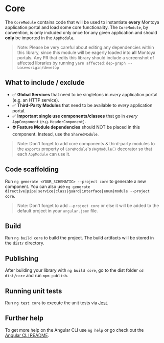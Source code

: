 # Core

The `CoreModule` contains code that will be used to instantiate **every** Montoya application portal and load some core functionality. The `CoreModule`, by convention, is only included only once for any given application and should **only** be imported in the `AppModule`.

> Note: Please be very careful about editing any dependencies within this library, since this module will be eagerly loaded into **all** Montoya portals. Any PR that edits this library should include a screenshot of affected libraries by running `yarn affected:dep-graph --base=origin/develop`

## What to include / exclude

- ✅ **Global Services** that need to be singletons in _every_ application portal (e.g. an HTTP service).
- ✅ **Third-Party Modules** that need to be available to _every_ application portal.
- ✅ **Important single use components/classes** that go in _every_ `AppComponent` (e.g. `HeaderComponent`).
- ⛔️ **Feature Module dependencies** should NOT be placed in this component. Instead, use the `SharedModule`.

> Note: Don't forget to add core components & third-party modules to the `exports` property of `CoreModule`'s `@NgModule()` decorator so that each `AppModule` can use it.

## Code scaffolding

Run `ng generate <YOUR_SCHEMATIC> --project core` to generate a new component. You can also use `ng generate directive|pipe|service|class|guard|interface|enum|module --project core`.

> Note: Don't forget to add `--project core` or else it will be added to the default project in your `angular.json` file.

## Build

Run `ng build core` to build the project. The build artifacts will be stored in the `dist/` directory.

## Publishing

After building your library with `ng build core`, go to the dist folder `cd dist/core` and run `npm publish`.

## Running unit tests

Run `ng test core` to execute the unit tests via [Jest](https://jestjs.io/).

## Further help

To get more help on the Angular CLI use `ng help` or go check out the [Angular CLI README](https://github.com/angular/angular-cli/blob/master/README.md).
